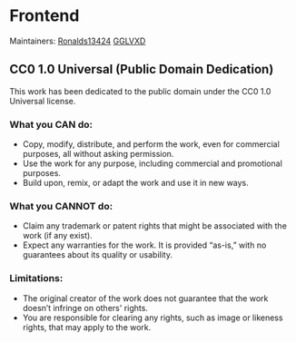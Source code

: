 # Frontend
Maintainers:
[Ronalds13424](https://github.com/Ronalds13424)
[GGLVXD](https://github.com/GGLVXD)

## CC0 1.0 Universal (Public Domain Dedication)

This work has been dedicated to the public domain under the CC0 1.0 Universal license.

### What you CAN do:
- Copy, modify, distribute, and perform the work, even for commercial purposes, all without asking permission.
- Use the work for any purpose, including commercial and promotional purposes.
- Build upon, remix, or adapt the work and use it in new ways.

### What you CANNOT do:
- Claim any trademark or patent rights that might be associated with the work (if any exist).
- Expect any warranties for the work. It is provided “as-is,” with no guarantees about its quality or usability.

### Limitations:
- The original creator of the work does not guarantee that the work doesn’t infringe on others' rights.
- You are responsible for clearing any rights, such as image or likeness rights, that may apply to the work.
